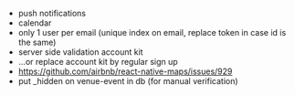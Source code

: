 * push notifications
* calendar
* only 1 user per email (unique index on email, replace token in case id is the same)
* server side validation account kit
* ...or replace account kit by regular sign up
* https://github.com/airbnb/react-native-maps/issues/929
* put _hidden on venue-event in db (for manual verification)